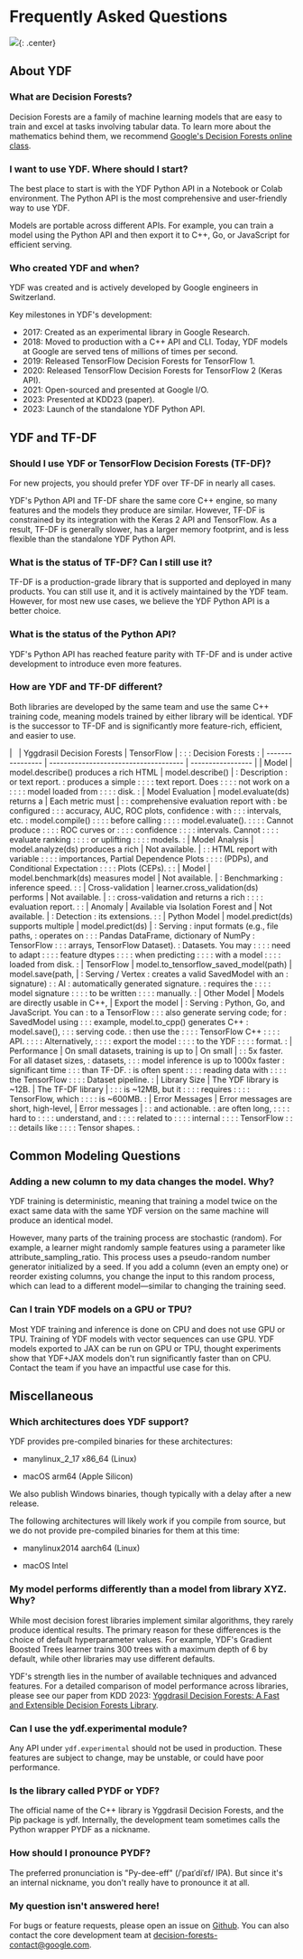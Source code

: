 # Frequently Asked Questions

![](image/cpu_forest.png){: .center}

## About YDF

### What are Decision Forests?

Decision Forests are a family of machine learning models that are easy to train
and excel at tasks involving tabular data. To learn more about the mathematics
behind them, we recommend
[Google's Decision Forests online class](https://developers.google.com/machine-learning/decision-forests).

### I want to use YDF. Where should I start?

The best place to start is with the YDF Python API in a Notebook or Colab
environment. The Python API is the most comprehensive and user-friendly way to
use YDF.

Models are portable across different APIs. For example, you can train a model
using the Python API and then export it to C++, Go, or JavaScript for efficient
serving.

### Who created YDF and when?

YDF was created and is actively developed by Google engineers in Switzerland.

Key milestones in YDF's development:

*   2017: Created as an experimental library in Google Research.
*   2018: Moved to production with a C++ API and CLI. Today, YDF models at
    Google are served tens of millions of times per second.
*   2019: Released TensorFlow Decision Forests for TensorFlow 1.
*   2020: Released TensorFlow Decision Forests for TensorFlow 2 (Keras API).
*   2021: Open-sourced and presented at Google I/O.
*   2023: Presented at KDD23 (paper).
*   2023: Launch of the standalone YDF Python API.

## YDF and TF-DF

### Should I use YDF or TensorFlow Decision Forests (TF-DF)?

For new projects, you should prefer YDF over TF-DF in nearly all cases.

YDF's Python API and TF-DF share the same core C++ engine, so many features and
the models they produce are similar. However, TF-DF is constrained by its
integration with the Keras 2 API and TensorFlow. As a result, TF-DF is generally
slower, has a larger memory footprint, and is less flexible than the standalone
YDF Python API.

### What is the status of TF-DF? Can I still use it?

TF-DF is a production-grade library that is supported and deployed in many
products. You can still use it, and it is actively maintained by the YDF team.
However, for most new use cases, we believe the YDF Python API is a better
choice.

### What is the status of the Python API?

YDF's Python API has reached feature parity with TF-DF and is under active
development to introduce even more features.

### How are YDF and TF-DF different?

Both libraries are developed by the same team and use the same C++ training
code, meaning models trained by either library will be identical. YDF is the
successor to TF-DF and is significantly more feature-rich, efficient, and easier
to use.

|                  | Yggdrasil Decision Forests            | TensorFlow        |
:                  :                                       : Decision Forests  :
| ---------------- | ------------------------------------- | ----------------- |
| Model            | model.describe() produces a rich HTML | model.describe()  |
: Description      : or text report.                       : produces a simple :
:                  :                                       : text report. Does :
:                  :                                       : not work on a     :
:                  :                                       : model loaded from :
:                  :                                       : disk.             :
| Model Evaluation | model.evaluate(ds) returns a          | Each metric must  |
:                  : comprehensive evaluation report with  : be configured     :
:                  : accuracy, AUC, ROC plots, confidence  : with              :
:                  : intervals, etc.                       : model.compile()   :
:                  :                                       : before calling    :
:                  :                                       : model.evaluate(). :
:                  :                                       : Cannot produce    :
:                  :                                       : ROC curves or     :
:                  :                                       : confidence        :
:                  :                                       : intervals. Cannot :
:                  :                                       : evaluate ranking  :
:                  :                                       : or uplifting      :
:                  :                                       : models.           :
| Model Analysis   | model.analyze(ds) produces a rich     | Not available.    |
:                  : HTML report with variable             :                   :
:                  : importances, Partial Dependence Plots :                   :
:                  : (PDPs), and Conditional Expectation   :                   :
:                  : Plots (CEPs).                         :                   :
| Model            | model.benchmark(ds) measures model    | Not available.    |
: Benchmarking     : inference speed.                      :                   :
| Cross-validation | learner.cross_validation(ds) performs | Not available.    |
:                  : cross-validation and returns a rich   :                   :
:                  : evaluation report.                    :                   :
| Anomaly          | Available via Isolation Forest and    | Not available.    |
: Detection        : its extensions.                       :                   :
| Python Model     | model.predict(ds) supports multiple   | model.predict(ds) |
: Serving          : input formats (e.g., file paths,      : operates on       :
:                  : Pandas DataFrame, dictionary of NumPy : TensorFlow        :
:                  : arrays, TensorFlow Dataset).          : Datasets. You may :
:                  :                                       : need to adapt     :
:                  :                                       : feature dtypes    :
:                  :                                       : when predicting   :
:                  :                                       : with a model      :
:                  :                                       : loaded from disk. :
| TensorFlow       | model.to_tensorflow_saved_model(path) | model.save(path,  |
: Serving / Vertex : creates a valid SavedModel with an    : signature)        :
: AI               : automatically generated signature.    : requires the      :
:                  :                                       : model signature   :
:                  :                                       : to be written     :
:                  :                                       : manually.         :
| Other Model      | Models are directly usable in C++,    | Export the model  |
: Serving          : Python, Go, and JavaScript. You can   : to a TensorFlow   :
:                  : also generate serving code; for       : SavedModel using  :
:                  : example, model.to_cpp() generates C++ : model.save(),     :
:                  : serving code.                         : then use the      :
:                  :                                       : TensorFlow C++    :
:                  :                                       : API.              :
:                  :                                       : Alternatively,    :
:                  :                                       : export the model  :
:                  :                                       : to the YDF        :
:                  :                                       : format.           :
| Performance      | On small datasets, training is up to  | On small          |
:                  : 5x faster. For all dataset sizes,     : datasets,         :
:                  : model inference is up to 1000x faster : significant time  :
:                  : than TF-DF.                           : is often spent    :
:                  :                                       : reading data with :
:                  :                                       : the TensorFlow    :
:                  :                                       : Dataset pipeline. :
| Library Size     | The YDF library is ~12B.              | The TF-DF library |
:                  :                                       : is ~12MB, but it  :
:                  :                                       : requires          :
:                  :                                       : TensorFlow, which :
:                  :                                       : is ~600MB.        :
| Error Messages   | Error messages are short, high-level, | Error messages    |
:                  : and actionable.                       : are often long,   :
:                  :                                       : hard to           :
:                  :                                       : understand, and   :
:                  :                                       : related to        :
:                  :                                       : internal          :
:                  :                                       : TensorFlow        :
:                  :                                       : details like      :
:                  :                                       : Tensor shapes.    :

## Common Modeling Questions

### Adding a new column to my data changes the model. Why?

YDF training is deterministic, meaning that training a model twice on the exact
same data with the same YDF version on the same machine will produce an
identical model.

However, many parts of the training process are stochastic (random). For
example, a learner might randomly sample features using a parameter like
attribute_sampling_ratio. This process uses a pseudo-random number generator
initialized by a seed. If you add a column (even an empty one) or reorder
existing columns, you change the input to this random process, which can lead to
a different model—similar to changing the training seed.

### Can I train YDF models on a GPU or TPU?

Most YDF training and inference is done on CPU and does not use GPU or TPU.
Training of YDF models with vector sequences can use GPU. YDF models exported to
JAX can be run on GPU or TPU, thought experiments show that YDF+JAX models don't
run significantly faster than on CPU. Contact the team if you have an impactful
use case for this.

## Miscellaneous

### Which architectures does YDF support?

YDF provides pre-compiled binaries for these architectures:

*   manylinux_2_17 x86_64 (Linux)

*   macOS arm64 (Apple Silicon)

We also publish Windows binaries, though typically with a delay after a new
release.

The following architectures will likely work if you compile from source, but we
do not provide pre-compiled binaries for them at this time:

*   manylinux2014 aarch64 (Linux)

*   macOS Intel

### My model performs differently than a model from library XYZ. Why?

While most decision forest libraries implement similar algorithms, they rarely
produce identical results. The primary reason for these differences is the
choice of default hyperparameter values. For example, YDF's Gradient Boosted
Trees learner trains 300 trees with a maximum depth of 6 by default, while other
libraries may use different defaults.

YDF's strength lies in the number of available techniques and advanced features.
For a detailed comparison of model performance across libraries, please see our
paper from KDD 2023:
[Yggdrasil Decision Forests: A Fast and Extensible Decision Forests Library](https://doi.org/10.1145/3580305.3599933).

### Can I use the ydf.experimental module?

Any API under `ydf.experimental` should not be used in production. These
features are subject to change, may be unstable, or could have poor performance.

### Is the library called PYDF or YDF?

The official name of the C++ library is Yggdrasil Decision Forests, and the Pip
package is ydf. Internally, the development team sometimes calls the Python
wrapper PYDF as a nickname.

### How should I pronounce PYDF?

The preferred pronunciation is "Py-dee-eff" (/ˈpaɪˈdiˈɛf/ IPA). But since it's
an internal nickname, you don't really have to pronounce it at all.

### My question isn't answered here!

For bugs or feature requests, please open an issue on
[Github](https://github.com/google/yggdrasil-decision-forests/issues). You can
also contact the core development team at
[decision-forests-contact@google.com](mailto:decision-forests-contact@google.com).
